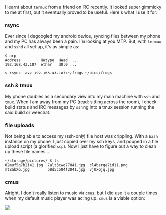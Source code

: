 I learnt about `termux` from a friend on IRC recently.
It looked super gimmicky to me at first, but it eventually
proved to be useful. Here's what I use it for:

### rsync

Ever since I degoogled my android device, syncing files
between my phone and my PC has always been a pain. I'm
looking at you MTP. But, with `termux` and `sshd` all set up,
it's as simple as:

```
$ arp
Address         HWtype  HWad ...
192.168.43.187  ether   d0:0 ...

$ rsync -avz 192.168.43.187:~/frogs ~/pics/frogs
```

### ssh & tmux

My phone doubles as a secondary view into my main machine
with `ssh` and `tmux`. When I am away from my PC (read:
sitting across the room), I check build status and IRC
messages by `ssh`ing into a tmux session running the said
build or weechat.

### file uploads

Not being able to access my (ssh-only) file host was
crippling. With a `bash` instance on my phone, I just copied
over my ssh keys, and popped in a file upload script (a
glorified `scp`). Now I just have to figure out a way to
clean up these file names ...

```
~/storage/pictures/ $ ls
02muf5g7b2i41.jpg  7alt3cwg77841.jpg  cl4bsrge7id11.png
mtZabXG.jpg        p8d5c584f2841.jpg  vjUxGjq.jpg
```

### cmus

Alright, I don't really listen to music via `cmus`, but I
did use it a couple times when my default music player was
acting up. `cmus` is a viable option:

[![](https://u.peppe.rs/CP.jpg)](https://u.peppe.rs/CP.jpg)

